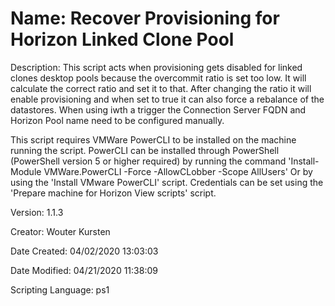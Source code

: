 ﻿# Name: Recover Provisioning for Horizon Linked Clone Pool

Description: This script acts when provisioning gets disabled for linked clones desktop pools because the overcommit ratio is set too low. It will calculate the correct ratio and set it to that.
After changing the ratio it will enable provisioning and when set to true it can also force a rebalance of the datastores.
When using iwth a trigger the Connection Server FQDN and Horizon Pool name need to be configured manually.

This script requires VMWare PowerCLI to be installed on the machine running the script.
PowerCLI can be installed through PowerShell (PowerShell version 5 or higher required) by running the command 'Install-Module VMWare.PowerCLI -Force -AllowCLobber -Scope AllUsers' Or by using the 'Install VMware PowerCLI' script.
Credentials can be set using the 'Prepare machine for Horizon View scripts' script.

Version: 1.1.3

Creator: Wouter Kursten

Date Created: 04/02/2020 13:03:03

Date Modified: 04/21/2020 11:38:09

Scripting Language: ps1

